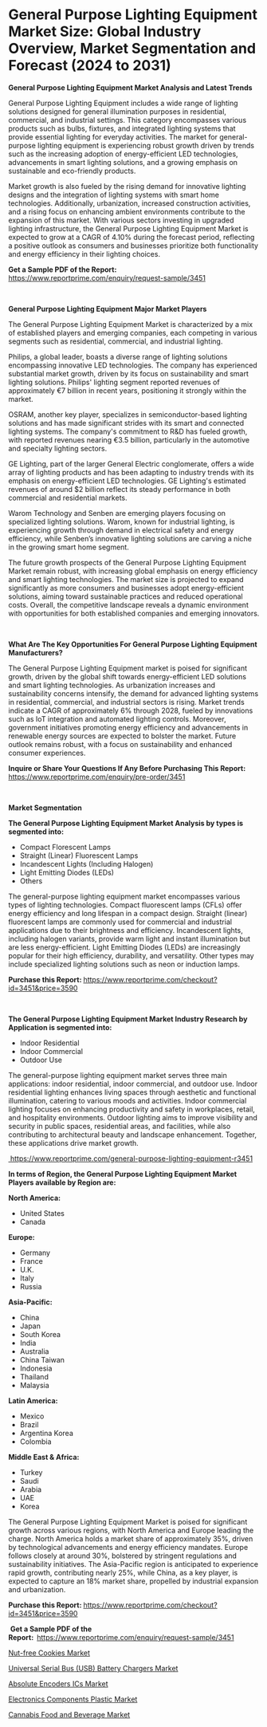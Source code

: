 <p><h1>General Purpose Lighting Equipment Market Size: Global Industry Overview, Market Segmentation and Forecast (2024 to 2031)</h1></p><p><strong>General Purpose Lighting Equipment Market Analysis and Latest Trends</strong></p>
<p><p>General Purpose Lighting Equipment includes a wide range of lighting solutions designed for general illumination purposes in residential, commercial, and industrial settings. This category encompasses various products such as bulbs, fixtures, and integrated lighting systems that provide essential lighting for everyday activities. The market for general-purpose lighting equipment is experiencing robust growth driven by trends such as the increasing adoption of energy-efficient LED technologies, advancements in smart lighting solutions, and a growing emphasis on sustainable and eco-friendly products.</p><p>Market growth is also fueled by the rising demand for innovative lighting designs and the integration of lighting systems with smart home technologies. Additionally, urbanization, increased construction activities, and a rising focus on enhancing ambient environments contribute to the expansion of this market. With various sectors investing in upgraded lighting infrastructure, the General Purpose Lighting Equipment Market is expected to grow at a CAGR of 4.10% during the forecast period, reflecting a positive outlook as consumers and businesses prioritize both functionality and energy efficiency in their lighting choices.</p></p>
<p><strong>Get a Sample PDF of the Report:&nbsp;</strong> <a href="https://www.reportprime.com/enquiry/request-sample/3451?utm_campaign=1088&utm_medium=2&utm_source=Github&utm_content=ia&utm_term=10102024&utm_id=general-purpose-lighting-equipment">https://www.reportprime.com/enquiry/request-sample/3451</a></p>
<p>&nbsp;</p>
<p><strong>General Purpose Lighting Equipment Major Market Players</strong></p>
<p><p>The General Purpose Lighting Equipment Market is characterized by a mix of established players and emerging companies, each competing in various segments such as residential, commercial, and industrial lighting.</p><p>Philips, a global leader, boasts a diverse range of lighting solutions encompassing innovative LED technologies. The company has experienced substantial market growth, driven by its focus on sustainability and smart lighting solutions. Philips' lighting segment reported revenues of approximately €7 billion in recent years, positioning it strongly within the market.</p><p>OSRAM, another key player, specializes in semiconductor-based lighting solutions and has made significant strides with its smart and connected lighting systems. The company's commitment to R&D has fueled growth, with reported revenues nearing €3.5 billion, particularly in the automotive and specialty lighting sectors.</p><p>GE Lighting, part of the larger General Electric conglomerate, offers a wide array of lighting products and has been adapting to industry trends with its emphasis on energy-efficient LED technologies. GE Lighting's estimated revenues of around $2 billion reflect its steady performance in both commercial and residential markets.</p><p>Warom Technology and Senben are emerging players focusing on specialized lighting solutions. Warom, known for industrial lighting, is experiencing growth through demand in electrical safety and energy efficiency, while Senben’s innovative lighting solutions are carving a niche in the growing smart home segment.</p><p>The future growth prospects of the General Purpose Lighting Equipment Market remain robust, with increasing global emphasis on energy efficiency and smart lighting technologies. The market size is projected to expand significantly as more consumers and businesses adopt energy-efficient solutions, aiming toward sustainable practices and reduced operational costs. Overall, the competitive landscape reveals a dynamic environment with opportunities for both established companies and emerging innovators.</p></p>
<p>&nbsp;</p>
<p><strong>What Are The Key Opportunities For General Purpose Lighting Equipment Manufacturers?</strong></p>
<p><p>The General Purpose Lighting Equipment market is poised for significant growth, driven by the global shift towards energy-efficient LED solutions and smart lighting technologies. As urbanization increases and sustainability concerns intensify, the demand for advanced lighting systems in residential, commercial, and industrial sectors is rising. Market trends indicate a CAGR of approximately 6% through 2028, fueled by innovations such as IoT integration and automated lighting controls. Moreover, government initiatives promoting energy efficiency and advancements in renewable energy sources are expected to bolster the market. Future outlook remains robust, with a focus on sustainability and enhanced consumer experiences.</p></p>
<p><strong>Inquire or Share Your Questions If Any Before Purchasing This Report:</strong> <a href="https://www.reportprime.com/enquiry/pre-order/3451?utm_campaign=1088&utm_medium=2&utm_source=Github&utm_content=ia&utm_term=10102024&utm_id=general-purpose-lighting-equipment">https://www.reportprime.com/enquiry/pre-order/3451</a></p>
<p>&nbsp;</p>
<p><strong>Market Segmentation</strong></p>
<p><strong>The General Purpose Lighting Equipment Market Analysis by types is segmented into:</strong></p>
<p><ul><li>Compact Florescent Lamps</li><li>Straight (Linear) Fluorescent Lamps</li><li>Incandescent Lights (Including Halogen)</li><li>Light Emitting Diodes (LEDs)</li><li>Others</li></ul></p>
<p><p>The general-purpose lighting equipment market encompasses various types of lighting technologies. Compact fluorescent lamps (CFLs) offer energy efficiency and long lifespan in a compact design. Straight (linear) fluorescent lamps are commonly used for commercial and industrial applications due to their brightness and efficiency. Incandescent lights, including halogen variants, provide warm light and instant illumination but are less energy-efficient. Light Emitting Diodes (LEDs) are increasingly popular for their high efficiency, durability, and versatility. Other types may include specialized lighting solutions such as neon or induction lamps.</p></p>
<p><strong>Purchase this Report:&nbsp;</strong><a href="https://www.reportprime.com/checkout?id=3451&price=3590&utm_campaign=1088&utm_medium=2&utm_source=Github&utm_content=ia&utm_term=10102024&utm_id=general-purpose-lighting-equipment">https://www.reportprime.com/checkout?id=3451&price=3590</a></p>
<p>&nbsp;</p>
<p><strong>The General Purpose Lighting Equipment Market Industry Research by Application is segmented into:</strong></p>
<p><ul><li>Indoor Residential</li><li>Indoor Commercial</li><li>Outdoor Use</li></ul></p>
<p><p>The general-purpose lighting equipment market serves three main applications: indoor residential, indoor commercial, and outdoor use. Indoor residential lighting enhances living spaces through aesthetic and functional illumination, catering to various moods and activities. Indoor commercial lighting focuses on enhancing productivity and safety in workplaces, retail, and hospitality environments. Outdoor lighting aims to improve visibility and security in public spaces, residential areas, and facilities, while also contributing to architectural beauty and landscape enhancement. Together, these applications drive market growth.</p></p>
<p><a href="https://www.reportprime.com/general-purpose-lighting-equipment-r3451?utm_campaign=1088&utm_medium=2&utm_source=Github&utm_content=ia&utm_term=10102024&utm_id=general-purpose-lighting-equipment">&nbsp;https://www.reportprime.com/general-purpose-lighting-equipment-r3451</a></p>
<p><strong>In terms of Region, the General Purpose Lighting Equipment Market Players available by Region are:</strong></p>
<p>
    <p> <strong> North America: </strong>
        <ul>
            <li>United States</li>
            <li>Canada</li>
        </ul>
        </p> 
    <p> <strong> Europe: </strong>
        <ul>
            <li>Germany</li>
            <li>France</li>
            <li>U.K.</li>
            <li>Italy</li>
            <li>Russia</li>
        </ul>
        </p> 
    <p> <strong> Asia-Pacific: </strong>
        <ul>
            <li>China</li>
            <li>Japan</li>
            <li>South Korea</li>
            <li>India</li>
            <li>Australia</li>
            <li>China Taiwan</li>
            <li>Indonesia</li>
            <li>Thailand</li>
            <li>Malaysia</li>
        </ul>
        </p> 
    <p> <strong> Latin America: </strong>
        <ul>
            <li>Mexico</li>
            <li>Brazil</li>
            <li>Argentina Korea</li>
            <li>Colombia</li>
        </ul>
        </p> 
    <p> <strong> Middle East & Africa: </strong>
        <ul>
            <li>Turkey</li>
            <li>Saudi</li>
            <li>Arabia</li>
            <li>UAE</li>
            <li>Korea</li>
        </ul>
    </p>
    </p>
<p><p>The General Purpose Lighting Equipment Market is poised for significant growth across various regions, with North America and Europe leading the charge. North America holds a market share of approximately 35%, driven by technological advancements and energy efficiency mandates. Europe follows closely at around 30%, bolstered by stringent regulations and sustainability initiatives. The Asia-Pacific region is anticipated to experience rapid growth, contributing nearly 25%, while China, as a key player, is expected to capture an 18% market share, propelled by industrial expansion and urbanization.</p></p>
<p><strong>Purchase this Report: </strong><a href="https://www.reportprime.com/checkout?id=3451&price=3590&utm_campaign=1088&utm_medium=2&utm_source=Github&utm_content=ia&utm_term=10102024&utm_id=general-purpose-lighting-equipment">https://www.reportprime.com/checkout?id=3451&price=3590</a></p>
<p>&nbsp;<strong>Get a Sample PDF of the Report:&nbsp;&nbsp;</strong><a href="https://www.reportprime.com/enquiry/request-sample/3451?utm_campaign=1088&utm_medium=2&utm_source=Github&utm_content=ia&utm_term=10102024&utm_id=general-purpose-lighting-equipment">https://www.reportprime.com/enquiry/request-sample/3451</a></p>
<p><strong></strong></p>
<p><p><a href="https://issuu.com/reportprime-2/docs/nut-free-cookies-market-size-2030.p_901f1783c159d5?utm_campaign=1088&utm_medium=2&utm_source=Github&utm_content=ia&utm_term=10102024&utm_id=general-purpose-lighting-equipment">Nut-free Cookies Market</a></p><p><a href="https://www.linkedin.com/pulse/universal-serial-bus-usb-battery-chargers-market-outlook-va3ke?utm_campaign=1088&utm_medium=2&utm_source=Github&utm_content=ia&utm_term=10102024&utm_id=general-purpose-lighting-equipment">Universal Serial Bus (USB) Battery Chargers Market</a></p><p><a href="https://github.com/MCGEE-CRANECaitlyn/Market-Research-Report-List-1/blob/main/absolute-encoders-ics-market.md?utm_campaign=1088&utm_medium=2&utm_source=Github&utm_content=ia&utm_term=10102024&utm_id=general-purpose-lighting-equipment">Absolute Encoders ICs Market</a></p><p><a href="https://www.linkedin.com/pulse/electronics-components-plastic-market-size-share-analysis-growth-g92hc?utm_campaign=1088&utm_medium=2&utm_source=Github&utm_content=ia&utm_term=10102024&utm_id=general-purpose-lighting-equipment">Electronics Components Plastic Market</a></p><p><a href="https://issuu.com/reportprime-2/docs/cannabis-food-and-beverage-market-s_ea5d9054d7f7ca?utm_campaign=1088&utm_medium=2&utm_source=Github&utm_content=ia&utm_term=10102024&utm_id=general-purpose-lighting-equipment">Cannabis Food and Beverage Market</a></p></p>